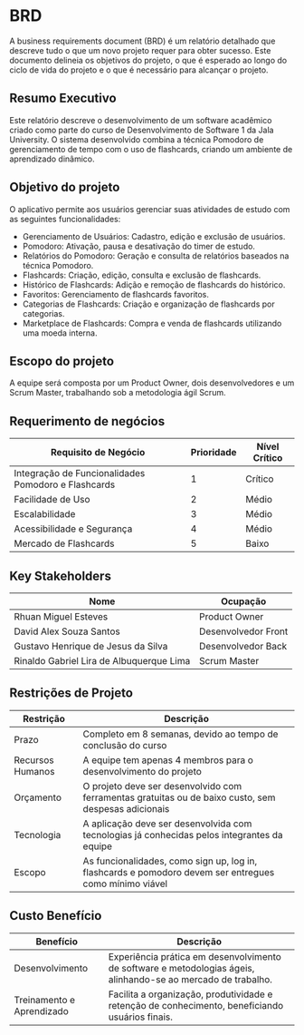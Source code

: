 # BRD
A business requirements document (BRD) é um relatório detalhado que descreve tudo o que um novo projeto requer para obter sucesso. Este documento delineia os objetivos do projeto, o que é esperado ao longo do ciclo de vida do projeto e o que é necessário para alcançar o projeto.

## Resumo Executivo
Este relatório descreve o desenvolvimento de um software acadêmico criado como parte do curso de Desenvolvimento de Software 1 da Jala University. O sistema desenvolvido combina a técnica Pomodoro de gerenciamento de tempo com o uso de flashcards, criando um ambiente de aprendizado dinâmico.

## Objetivo do projeto
O aplicativo permite aos usuários gerenciar suas atividades de estudo com as seguintes funcionalidades:
- Gerenciamento de Usuários: Cadastro, edição e exclusão de usuários.
- Pomodoro: Ativação, pausa e desativação do timer de estudo.
- Relatórios do Pomodoro: Geração e consulta de relatórios baseados na técnica Pomodoro.
- Flashcards: Criação, edição, consulta e exclusão de flashcards.
- Histórico de Flashcards: Adição e remoção de flashcards do histórico.
- Favoritos: Gerenciamento de flashcards favoritos.
- Categorias de Flashcards: Criação e organização de flashcards por categorias.
- Marketplace de Flashcards: Compra e venda de flashcards utilizando uma moeda interna.

##  Escopo do projeto
A equipe será composta por um Product Owner, dois desenvolvedores e um Scrum Master, trabalhando sob a metodologia ágil Scrum.

## Requerimento de negócios

| Requisito de Negócio | Prioridade | Nível Crítico |
|----------------------|------------|---------------|
| Integração de Funcionalidades Pomodoro e Flashcards | 1 | Crítico |
| Facilidade de Uso | 2 | Médio |
| Escalabilidade | 3 | Médio |
| Acessibilidade e Segurança | 4 | Médio |
| Mercado de Flashcards | 5 | Baixo |

## Key Stakeholders

| Nome | Ocupação |
|------|----------|
| Rhuan Miguel Esteves | Product Owner |
| David Alex Souza Santos | Desenvolvedor Front |
| Gustavo Henrique de Jesus da Silva | Desenvolvedor Back |
| Rinaldo Gabriel Lira de Albuquerque Lima | Scrum Master |

## Restrições de Projeto

| Restrição | Descrição |
|-----------|-----------|
| Prazo | Completo em 8 semanas, devido ao tempo de conclusão do curso |
| Recursos Humanos | A equipe tem apenas 4 membros para o desenvolvimento do projeto |
| Orçamento | O projeto deve ser desenvolvido com ferramentas gratuitas ou de baixo custo, sem despesas adicionais |
| Tecnologia | A aplicação deve ser desenvolvida com tecnologias já conhecidas pelos integrantes da equipe |
| Escopo | As funcionalidades, como sign up, log in, flashcards e pomodoro devem ser entregues como mínimo viável |

## Custo Benefício

| Benefício | Descrição |
|-----------|-----------|
| Desenvolvimento | Experiência prática em desenvolvimento de software e metodologias ágeis, alinhando-se ao mercado de trabalho. |
| Treinamento e Aprendizado | Facilita a organização, produtividade e retenção de conhecimento, beneficiando usuários finais. |
